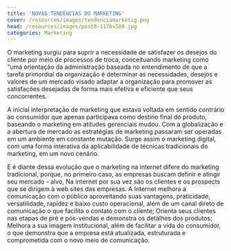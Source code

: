 ```yaml
---
title: 'NOVAS TENDÊNCIAS DO MARKETING'
cover: /resources/images/tendenciamarketig.png
head: /resources/images/post0-1170x500.jpg
categories: Marketing 
---
```

O marketing surgiu para suprir a necessidade de satisfazer os desejos do cliente por meio de processos de troca, conceituando marketing como “uma orientação da administração baseada no entendimento de que a tarefa primordial da organização é determinar as necessidades, desejos e valores de um mercado visado adaptar a organização para promover as satisfações desejadas de forma mais efetiva e eficiente que seus concorrentes.

A inicial interpretação de marketing que estava voltada em sentido contrário ao consumidor que apenas participava como destino final do produto, baseando o marketing em atitudes gerenciais mudou. Com a globalização e a abertura de mercado as estratégias de marketing passaram ser operadas em um ambiente em constante mutação. Surge assim o marketing digital, com uma forma interativa da aplicabilidade de técnicas tradicionais do marketing, em um novo cenário.

E é diante dessa evolução que o marketing na internet difere do marketing tradicional, porque, no primeiro caso, as empresas buscam definir e atingir seu mercado - alvo, Na internet por sua vez são os clientes e os prospects que se dirigem à web sites das empresas. A Internet melhora a comunicação com o público aproveitando suas vantagens, praticidade, versatilidade, rapidez e baixo custo operacional, além de um canal direto de comunicação o que facilita o contato com o cliente; Orienta seus clientes nas etapas de pré e pós-vendas e demonstra os detalhes dos produtos; Melhora a sua imagem institucional, além de facilitar a vida do consumidor, o que demonstra que a empresa está atualizada, estruturada e comprometida com o novo meio de comunicação.
